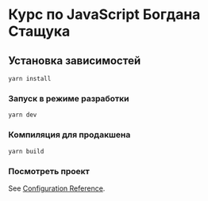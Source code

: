 # Курс по JavaScript Богдана Стащука

## Установка зависимостей
```
yarn install
```

### Запуск в режиме разработки
```
yarn dev
```

### Компиляция для продакшена
```
yarn build
```

### Посмотреть проект
See [Configuration Reference](https://cli.vuejs.org/config/).
